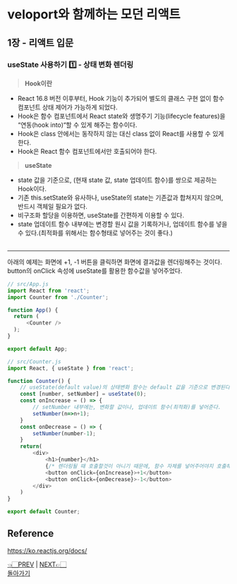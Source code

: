 # veloport와 함께하는 모던 리액트
## 1장 - 리액트 입문
### useState 사용하기 1️⃣ - 상태 변화 렌더링
> __Hook이란__
- React 16.8 버전 이후부터, Hook 기능이 추가되어 별도의 클래스 구현 없이 함수 컴포넌트 상태 제어가 가능하게 되었다.
- Hook은 함수 컴포넌트에서 React state와 생명주기 기능(lifecycle features)을 “연동(hook into)“할 수 있게 해주는 함수이다. 
- Hook은 class 안에서는 동작하지 않는 대신 class 없이 React를 사용할 수 있게 한다.
- Hook은 React 함수 컴포넌트에서만 호출되어야 한다. 

> __useState__
- state 값을 기준으로, (현재 state 값, state 업데이트 함수)를 쌍으로 제공하는 Hook이다.
- 기존 this.setState와 유사하나, useState의 state는 기존값과 합쳐지지 않으며, 반드시 객체일 필요가 없다.
- 비구조화 할당을 이용하면, useState를 간편하게 이용할 수 있다.
- state 업데이트 함수 내부에는 변경할 원시 값을 기록하거나, 업데이트 함수를 넣을 수 있다.(최적화를 위해서는 함수형태로 넣어주는 것이 좋다.)
<br><br>
<hr>

아래의 예제는 화면에 +1, -1 버튼을 클릭하면 화면에 결과값을 렌더링해주는 것이다. <br>
button의 onClick 속성에 useState를 활용한 함수값을 넣어주었다.
```javascript
// src/App.js
import React from 'react';
import Counter from './Counter';

function App() {
  return (
      <Counter />
  );
}

export default App;
```

```javascript
// src/Counter.js
import React, { useState } from 'react';

function Counter() {
    // useState(default value)의 상태변화 함수는 default 값을 기준으로 변경된다.
    const [number, setNumber] = useState(0);
    const onIncrease = () => {
        // setNumber 내부에는, 변화할 값이나, 업데이트 함수(최적화)를 넣어준다.
        setNumber(n=>n+1);
    }
    const onDecrease = () => {
        setNumber(number-1);
    }
    return(
        <div>
            <h1>{number}</h1>
            {/* 렌더링될 때 호출할것이 아니기 때문에, 함수 자체를 넣어주어야지 호출해주면 안된다*/}
            <button onClick={onIncrease}>+1</button>
            <button onClick={onDecrease}>-1</button>
        </div>
    )
}

export default Counter;
```

## Reference 
<https://ko.reactjs.org/docs/>

[👈🏻PREV](https://github.com/ss-won/veloport-react/blob/master/Ch1/md/4.md) |
[NEXT👉🏻](https://github.com/ss-won/veloport-react/blob/master/Ch1/md/6.md) <br>
[돌아가기](https://github.com/ss-won/veloport-react)